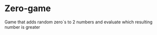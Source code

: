 # Zero-game
Game that adds random zero´s to 2 numbers and evaluate which resulting number is greater
